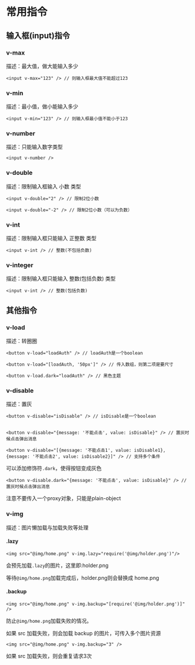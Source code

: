 # 常用指令

## 输入框(input)指令

### v-max
描述：最大值，做大能输入多少

```vue
<input v-max="123" /> // 则输入框最大值不能超过123
```

### v-min
描述：最小值，做小能输入多少

```vue
<input v-min="123" /> // 则输入框最小值不能小于123
```

### v-number
描述：只能输入数字类型

```vue
<input v-number />
```

### v-double
描述：限制输入框输入 小数 类型

```vue
<input v-double="2" /> // 限制2位小数

<input v-double="-2" /> // 限制2位小数（可以为负数）
```

### v-int
描述：限制输入框只能输入 正整数 类型

```vue
<input v-int /> // 整数(不包括负数)
```

### v-integer
描述：限制输入框只能输入 整数(包括负数) 类型

```vue
<input v-int /> // 整数(包括负数)
```

## 其他指令

### v-load
描述：转圈圈

```vue
<button v-load="loadAuth" /> // loadAuth是一个boolean

<button v-load="[loadAuth, '50px']" /> // 传入数组，则第二项是要尺寸

<button v-load.dark="loadAuth" /> // 黑色主题
```

### v-disable
描述：置灰

```vue
<button v-disable="isDisable" /> // isDisable是一个boolean


<button v-disable="{message: '不能点击', value: isDisable}" /> // 置灰时候点击弹出消息

<button v-disable="[{message: '不能点击1', value: isDisable1}, {message: '不能点击2', value: isDisable2}]" /> // 支持多个条件

```

可以添加修饰符`.dark`，使得按钮变成灰色
```vue
<button v-disable.dark="{message: '不能点击', value: isDisable}" /> // 置灰时候点击弹出消息
```


注意不要传入一个proxy对象，只能是plain-object


### v-img
描述：图片懒加载与加载失败等处理

#### .lazy
```vue
<img src="@img/home.png" v-img.lazy="require('@img/holder.png')"/>
```
会预先加载`.lazy`的图片，这里即:holder.png

等待`@img/home.png`加载完成后，holder.png则会替换成 home.png

#### .backup

```vue
<img src="@img/home.png" v-img.backup="[require('@img/holder.png')]" />
```
防止`@img/home.png`加载失败的情况。

如果 src 加载失败，则会加载 backup 的图片，可传入多个图片资源

```vue
<img src="@img/home.png" v-img.backup="3" />
```
如果 src 加载失败，则会重复请求3次












